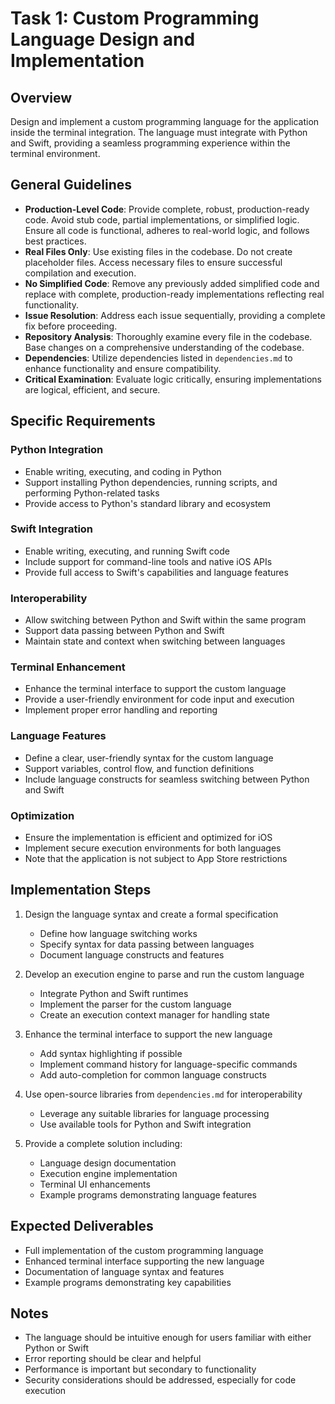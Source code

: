 # Task 1: Custom Programming Language Design and Implementation

## Overview
Design and implement a custom programming language for the application inside the terminal integration. The language must integrate with Python and Swift, providing a seamless programming experience within the terminal environment.

## General Guidelines
- **Production-Level Code**: Provide complete, robust, production-ready code. Avoid stub code, partial implementations, or simplified logic. Ensure all code is functional, adheres to real-world logic, and follows best practices.
- **Real Files Only**: Use existing files in the codebase. Do not create placeholder files. Access necessary files to ensure successful compilation and execution.
- **No Simplified Code**: Remove any previously added simplified code and replace with complete, production-ready implementations reflecting real functionality.
- **Issue Resolution**: Address each issue sequentially, providing a complete fix before proceeding.
- **Repository Analysis**: Thoroughly examine every file in the codebase. Base changes on a comprehensive understanding of the codebase.
- **Dependencies**: Utilize dependencies listed in `dependencies.md` to enhance functionality and ensure compatibility.
- **Critical Examination**: Evaluate logic critically, ensuring implementations are logical, efficient, and secure.

## Specific Requirements

### Python Integration
- Enable writing, executing, and coding in Python
- Support installing Python dependencies, running scripts, and performing Python-related tasks
- Provide access to Python's standard library and ecosystem

### Swift Integration
- Enable writing, executing, and running Swift code
- Include support for command-line tools and native iOS APIs
- Provide full access to Swift's capabilities and language features

### Interoperability
- Allow switching between Python and Swift within the same program
- Support data passing between Python and Swift
- Maintain state and context when switching between languages

### Terminal Enhancement
- Enhance the terminal interface to support the custom language
- Provide a user-friendly environment for code input and execution
- Implement proper error handling and reporting

### Language Features
- Define a clear, user-friendly syntax for the custom language
- Support variables, control flow, and function definitions
- Include language constructs for seamless switching between Python and Swift

### Optimization
- Ensure the implementation is efficient and optimized for iOS
- Implement secure execution environments for both languages
- Note that the application is not subject to App Store restrictions

## Implementation Steps
1. Design the language syntax and create a formal specification
   - Define how language switching works
   - Specify syntax for data passing between languages
   - Document language constructs and features

2. Develop an execution engine to parse and run the custom language
   - Integrate Python and Swift runtimes
   - Implement the parser for the custom language
   - Create an execution context manager for handling state

3. Enhance the terminal interface to support the new language
   - Add syntax highlighting if possible
   - Implement command history for language-specific commands
   - Add auto-completion for common language constructs

4. Use open-source libraries from `dependencies.md` for interoperability
   - Leverage any suitable libraries for language processing
   - Use available tools for Python and Swift integration

5. Provide a complete solution including:
   - Language design documentation
   - Execution engine implementation
   - Terminal UI enhancements
   - Example programs demonstrating language features

## Expected Deliverables
- Full implementation of the custom programming language
- Enhanced terminal interface supporting the new language
- Documentation of language syntax and features
- Example programs demonstrating key capabilities

## Notes
- The language should be intuitive enough for users familiar with either Python or Swift
- Error reporting should be clear and helpful
- Performance is important but secondary to functionality
- Security considerations should be addressed, especially for code execution
